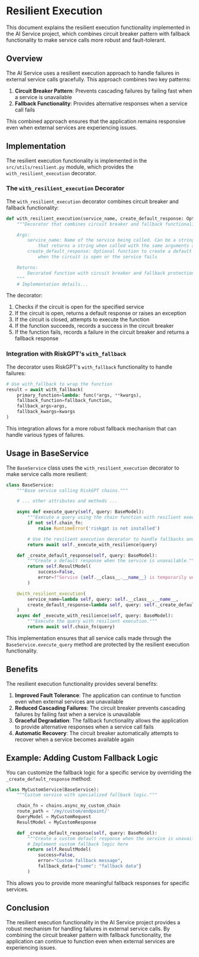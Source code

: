 # Resilient Execution

This document explains the resilient execution functionality implemented in the AI Service project, which combines circuit breaker pattern with fallback functionality to make service calls more robust and fault-tolerant.

## Overview

The AI Service uses a resilient execution approach to handle failures in external service calls gracefully. This approach combines two key patterns:

1. **Circuit Breaker Pattern**: Prevents cascading failures by failing fast when a service is unavailable
2. **Fallback Functionality**: Provides alternative responses when a service call fails

This combined approach ensures that the application remains responsive even when external services are experiencing issues.

## Implementation

The resilient execution functionality is implemented in the `src/utils/resilient.py` module, which provides the `with_resilient_execution` decorator.

### The `with_resilient_execution` Decorator

The `with_resilient_execution` decorator combines circuit breaker and fallback functionality:

```python
def with_resilient_execution(service_name, create_default_response: Optional[Callable] = None):
    """Decorator that combines circuit breaker and fallback functionality.

    Args:
        service_name: Name of the service being called. Can be a string or a callable
            that returns a string when called with the same arguments as the decorated function.
        create_default_response: Optional function to create a default response
            when the circuit is open or the service fails

    Returns:
        Decorated function with circuit breaker and fallback protection
    """
    # Implementation details...
```

The decorator:

1. Checks if the circuit is open for the specified service
2. If the circuit is open, returns a default response or raises an exception
3. If the circuit is closed, attempts to execute the function
4. If the function succeeds, records a success in the circuit breaker
5. If the function fails, records a failure in the circuit breaker and returns a fallback response

### Integration with RiskGPT's `with_fallback`

The decorator uses RiskGPT's `with_fallback` functionality to handle failures:

```python
# Use with_fallback to wrap the function
result = await with_fallback(
    primary_function=lambda: func(*args, **kwargs),
    fallback_function=fallback_function,
    fallback_args=args,
    fallback_kwargs=kwargs
)
```

This integration allows for a more robust fallback mechanism that can handle various types of failures.

## Usage in BaseService

The `BaseService` class uses the `with_resilient_execution` decorator to make service calls more resilient:

```python
class BaseService:
    """Base service calling RiskGPT chains."""

    # ... other attributes and methods ...

    async def execute_query(self, query: BaseModel):
        """Execute a query using the chain function with resilient execution."""
        if not self.chain_fn:
            raise RuntimeError('riskgpt is not installed')

        # Use the resilient execution decorator to handle fallbacks and circuit breaking
        return await self._execute_with_resilience(query)

    def _create_default_response(self, query: BaseModel):
        """Create a default response when the service is unavailable."""
        return self.ResultModel(
            success=False,
            error=f"Service {self.__class__.__name__} is temporarily unavailable"
        )

    @with_resilient_execution(
        service_name=lambda self, query: self.__class__.__name__,
        create_default_response=lambda self, query: self._create_default_response(query)
    )
    async def _execute_with_resilience(self, query: BaseModel):
        """Execute the query with resilient execution."""
        return await self.chain_fn(query)
```

This implementation ensures that all service calls made through the `BaseService.execute_query` method are protected by the resilient execution functionality.

## Benefits

The resilient execution functionality provides several benefits:

1. **Improved Fault Tolerance**: The application can continue to function even when external services are unavailable
2. **Reduced Cascading Failures**: The circuit breaker prevents cascading failures by failing fast when a service is unavailable
3. **Graceful Degradation**: The fallback functionality allows the application to provide alternative responses when a service call fails
4. **Automatic Recovery**: The circuit breaker automatically attempts to recover when a service becomes available again

## Example: Adding Custom Fallback Logic

You can customize the fallback logic for a specific service by overriding the `_create_default_response` method:

```python
class MyCustomService(BaseService):
    """Custom service with specialized fallback logic."""

    chain_fn = chains.async_my_custom_chain
    route_path = '/my/custom/endpoint/'
    QueryModel = MyCustomRequest
    ResultModel = MyCustomResponse

    def _create_default_response(self, query: BaseModel):
        """Create a custom default response when the service is unavailable."""
        # Implement custom fallback logic here
        return self.ResultModel(
            success=False,
            error="Custom fallback message",
            fallback_data={"some": "fallback data"}
        )
```

This allows you to provide more meaningful fallback responses for specific services.

## Conclusion

The resilient execution functionality in the AI Service project provides a robust mechanism for handling failures in external service calls. By combining the circuit breaker pattern with fallback functionality, the application can continue to function even when external services are experiencing issues.